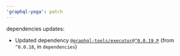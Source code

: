 ```yaml
---
'graphql-yoga': patch
---
```

dependencies updates:
  - Updated dependency [`@graphql-tools/executor@^0.0.19` ↗︎](https://www.npmjs.com/package/@graphql-tools/executor/v/0.0.19) (from `^0.0.18`, in `dependencies`)
